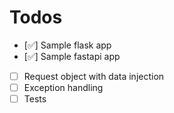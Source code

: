 # Todos

- [✅] Sample flask app
- [✅] Sample fastapi app
- [ ] Request object with data injection
- [ ] Exception handling
- [ ] Tests
